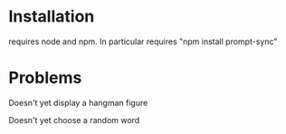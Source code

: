 # Installation

requires node and npm. In particular requires "npm install prompt-sync"

# Problems
Doesn't yet display a hangman figure

Doesn't yet choose a random word